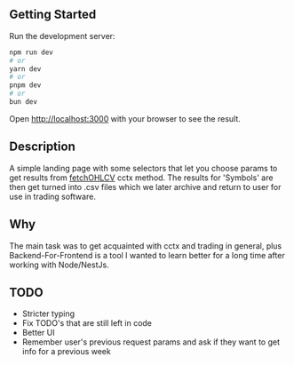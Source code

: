 ## Getting Started

Run the development server:

```bash
npm run dev
# or
yarn dev
# or
pnpm dev
# or
bun dev
```

Open [http://localhost:3000](http://localhost:3000) with your browser to see the result.

## Description

A simple landing page with some selectors that let you choose params to get results from [fetchOHLCV](https://docs.ccxt.com/#/exchanges/binance?id=fetchohlcv) cctx method. The results for 'Symbols' are then get turned into .csv files which we later archive and return to user for use in trading software.

## Why
The main task was to get acquainted with cctx and trading in general, plus Backend-For-Frontend is a tool I wanted to learn better for a long time after working with Node/NestJs. 

## TODO
- Stricter typing
- Fix TODO's that are still left in code
- Better UI
- Remember user's previous request params and ask if they want to get info for a previous week
